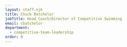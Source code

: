 ```yaml
---
layout: staff.njk
title: Chuck Batchelor
jobTitle: Head Coach/Director of Competitive Swimming
email: cbatchelor
department:
  - competitive-team-leadership
order: 0
---
```

